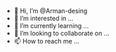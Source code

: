 - 👋 Hi, I’m @Arman-desing
- 👀 I’m interested in ...
- 🌱 I’m currently learning ...
- 💞️ I’m looking to collaborate on ...
- 📫 How to reach me ...

<!---
Arman-desing/Arman-desing is a ✨ special ✨ repository because its `README.md` (this file) appears on your GitHub profile.
You can click the Preview link to take a look at your changes.
--->
